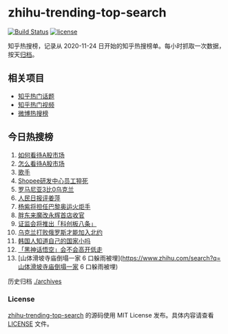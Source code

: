 # zhihu-trending-top-search

[![Build Status](https://github.com/justjavac/zhihu-trending-top-search/workflows/ci/badge.svg?branch=main)](https://github.com/justjavac/zhihu-trending-top-search/actions)
[![license](https://img.shields.io/github/license/justjavac/zhihu-trending-top-search)](https://github.com/justjavac/zhihu-trending-top-search/blob/main/LICENSE)

知乎热搜榜，记录从 2020-11-24
日开始的知乎热搜榜单。每小时抓取一次数据，按天[归档](./archives)。

## 相关项目

- [知乎热门话题](https://github.com/justjavac/zhihu-trending-hot-questions)
- [知乎热门视频](https://github.com/justjavac/zhihu-trending-hot-video)
- [微博热搜榜](https://github.com/justjavac/weibo-trending-hot-search)

## 今日热搜榜

<!-- BEGIN -->
<!-- 最后更新时间 Sat Jun 22 2024 11:11:45 GMT+0800 (China Standard Time) -->

1. [如何看待A股市场](https://www.zhihu.com/search?q=如何看待A股市场)
1. [怎么看待A股市场](https://www.zhihu.com/search?q=怎么看待A股市场)
1. [歌手](https://www.zhihu.com/search?q=歌手)
1. [Shopee研发中心员工猝死](https://www.zhihu.com/search?q=Shopee研发中心员工猝死)
1. [罗马尼亚3比0乌克兰](https://www.zhihu.com/search?q=罗马尼亚3比0乌克兰)
1. [人民日报评姜萍](https://www.zhihu.com/search?q=人民日报评姜萍)
1. [杨紫将担任巴黎奥运火炬手](https://www.zhihu.com/search?q=杨紫将担任巴黎奥运火炬手)
1. [胖东来魔改永辉首店收官](https://www.zhihu.com/search?q=胖东来魔改永辉首店收官)
1. [证监会将推出「科创板八条」](https://www.zhihu.com/search?q=证监会将推出「科创板八条」)
1. [乌克兰打败俄罗斯才能加入北约](https://www.zhihu.com/search?q=乌克兰打败俄罗斯才能加入北约)
1. [韩国人知道自己的国家小吗](https://www.zhihu.com/search?q=韩国人知道自己的国家小吗)
1. [「黑神话悟空」会不会高开低走](https://www.zhihu.com/search?q=「黑神话悟空」会不会高开低走)
1. [山体滑坡寺庙倒塌一家 6
   口躲雨被埋](https://www.zhihu.com/search?q=山体滑坡寺庙倒塌一家 6 口躲雨被埋)

<!-- END -->

历史归档 [./archives](./archives)

### License

[zhihu-trending-top-search](https://github.com/justjavac/zhihu-trending-top-search)
的源码使用 MIT License 发布。具体内容请查看 [LICENSE](./LICENSE) 文件。
